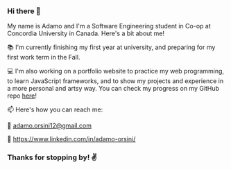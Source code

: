 ### Hi there 👋
My name is Adamo and I'm a Software Engineering student in Co-op at Concordia University in Canada. Here's a bit about me!

📚 I'm currently finishing my first year at university, and preparing for my first work term in the Fall.

💻 I'm also working on a portfolio website to practice my web programming, to learn JavaScript frameworks, and to show my projects and experience in a more personal and artsy way.
You can check my progress on my GitHub repo [here](https://github.com/Adamo-O/Portfolio-website)!

📫 Here's how you can reach me: 
  
  📧 adamo.orsini12@gmail.com 

  🔗 https://www.linkedin.com/in/adamo-orsini/
  
### Thanks for stopping by! ✌
